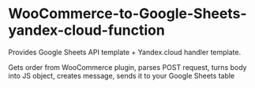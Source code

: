 # WooCommerce-to-Google-Sheets-yandex-cloud-function
Provides Google Sheets API template + Yandex.cloud handler template.

Gets order from WooCommerce plugin, parses POST request, turns body into JS object, creates message, sends it to your Google Sheets table
